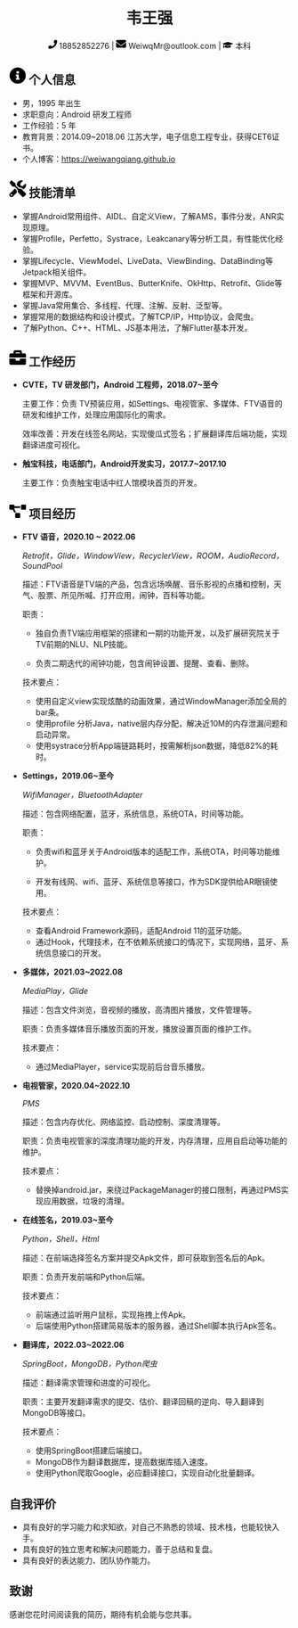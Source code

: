  <center>
     <h1>韦王强</h1>
     <div>
         <span>
             <img src="assets/phone-solid.svg" width="16px">
             18852852276
         </span>
         |
         <span>
             <img src="assets/envelope-solid.svg" width="18px">
             WeiwqMr@outlook.com
         </span>
         |
         <span>
          <img src="assets/graduation-cap-solid.svg" width="18px">
          本科
         </span>
     </div>
 </center>


 ## <img src="assets/info-circle-solid.svg" width="30px"> 个人信息 

 - 男，1995 年出生
 - 求职意向：Android 研发工程师
 - 工作经验：5 年
 - 教育背景：2014.09~2018.06   江苏大学，电子信息工程专业，获得CET6证书。
 - 个人博客：https://weiwangqiang.github.io

## <img src="assets/tools-solid.svg" width="30px"> 技能清单

- 掌握Android常用组件、AIDL、自定义View，了解AMS，事件分发，ANR实现原理。
- 掌握Profile，Perfetto，Systrace，Leakcanary等分析工具，有性能优化经验。
- 掌握Lifecycle、ViewModel、LiveData、ViewBinding、DataBinding等Jetpack相关组件。
- 掌握MVP、MVVM、EventBus、ButterKnife、OkHttp、Retrofit、Glide等框架和开源库。
- 掌握Java常用集合、多线程、代理、注解、反射、泛型等。
- 掌握常用的数据结构和设计模式，了解TCP/IP，Http协议，会爬虫。
- 了解Python、C++、HTML、JS基本用法，了解Flutter基本开发。


## <img src="assets/briefcase-solid.svg" width="30px"> 工作经历

- **CVTE，TV 研发部门，Android 工程师，2018.07~至今**

  主要工作：负责 TV预装应用，如Settings、电视管家、多媒体、FTV语音的研发和维护工作，处理应用国际化的需求。

  效率改善：开发在线签名网站，实现傻瓜式签名；扩展翻译库后端功能，实现翻译进度可视化。

- **触宝科技，电话部门，Android开发实习，2017.7~2017.10**

  主要工作：负责触宝电话中红人馆模块首页的开发。

## <img src="assets/project-diagram-solid.svg" width="30px"> 项目经历

- **FTV 语音，2020.10 ~ 2022.06**

  *Retrofit，Glide，WindowView，RecyclerView，ROOM，AudioRecord，SoundPool*

  描述：FTV语音是TV端的产品，包含远场唤醒、音乐影视的点播和控制，天气、股票、所见所喊、打开应用，闹钟，百科等功能。

  职责：

  - 独自负责TV端应用框架的搭建和一期的功能开发，以及扩展研究院关于TV前期的NLU、NLP技能。

  - 负责二期迭代的闹钟功能，包含闹钟设置、提醒、查看、删除。

  技术要点：

  - 使用自定义view实现炫酷的动画效果，通过WindowManager添加全局的bar条。
  - 使用profile 分析Java，native层内存分配，解决近10M的内存泄漏问题和启动异常。
  - 使用systrace分析App端链路耗时，按需解析json数据，降低82%的耗时。

- **Settings，2019.06~至今**

  *WifiManager，BluetoothAdapter*

  描述：包含网络配置，蓝牙，系统信息，系统OTA，时间等功能。

  职责：

  - 负责wifi和蓝牙关于Android版本的适配工作，系统OTA，时间等功能维护。

  - 开发有线网、wifi、蓝牙、系统信息等接口，作为SDK提供给AR眼镜使用。

  技术要点：

  - 查看Android Framework源码，适配Android 11的蓝牙功能。
  - 通过Hook，代理技术，在不依赖系统接口的情况下，实现网络，蓝牙、系统信息接口的开发。

- **多媒体，2021.03~2022.08**

  *MediaPlay，Glide*

  描述：包含文件浏览，音视频的播放，高清图片播放，文件管理等。

  职责：负责多媒体音乐播放页面的开发，播放设置页面的维护工作。

  技术要点：

  - 通过MediaPlayer，service实现前后台音乐播放。

- **电视管家，2020.04~2022.10**

  *PMS*

  描述：包含内存优化、网络监控、启动控制、深度清理等。

  职责：负责电视管家的深度清理功能的开发，内存清理，应用自启动等功能的维护。

  技术要点：

  - 替换掉android.jar，来绕过PackageManager的接口限制，再通过PMS实现应用数据，垃圾的清理。

- **在线签名，2019.03~至今**

  *Python，Shell，Html*

  描述：在前端选择签名方案并提交Apk文件，即可获取到签名后的Apk。

  职责：负责开发前端和Python后端。

  技术要点：

  - 前端通过监听用户鼠标，实现拖拽上传Apk。
  - 后端使用Python搭建简易版本的服务器，通过Shell脚本执行Apk签名。

- **翻译库，2022.03~2022.06**

  *SpringBoot，MongoDB，Python爬虫*

  描述：翻译需求管理和进度的可视化。

  职责：主要开发翻译需求的提交、估价、翻译回稿的逆向、导入翻译到MongoDB等接口。

  技术要点：

  - 使用SpringBoot搭建后端接口。
  - MongoDB作为翻译数据库，提高数据库插入速度。
  - 使用Python爬取Google，必应翻译接口，实现自动化批量翻译。

## 自我评价

- 具有良好的学习能力和求知欲，对自己不熟悉的领域、技术栈，也能较快入手。
- 具有良好的独立思考和解决问题能力，善于总结和复盘。
- 具有良好的表达能力、团队协作能力。

## 致谢

感谢您花时间阅读我的简历，期待有机会能与您共事。
